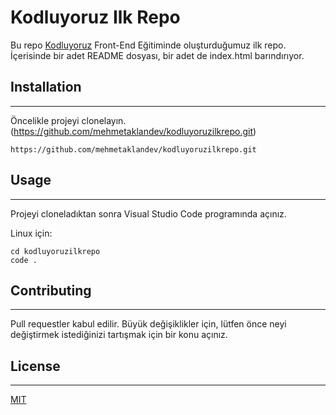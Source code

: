# Kodluyoruz Ilk Repo
Bu repo [Kodluyoruz](https://www.kodluyoruz.org) Front-End Eğitiminde oluşturduğumuz ilk repo. İçerisinde bir adet README dosyası, bir adet de index.html barındırıyor.

## Installation
----
Öncelikle projeyi clonelayın. (https://github.com/mehmetaklandev/kodluyoruzilkrepo.git) 

```
https://github.com/mehmetaklandev/kodluyoruzilkrepo.git
```
## Usage
----
Projeyi cloneladıktan sonra Visual Studio Code programında açınız.

Linux için:

```
cd kodluyoruzilkrepo
code .
```
## Contributing
----
Pull requestler kabul edilir. Büyük değişiklikler için, lütfen önce neyi değiştirmek istediğinizi tartışmak için bir konu açınız.

## License
----
[MIT](https://choosealicense.com/licenses/mit/)
